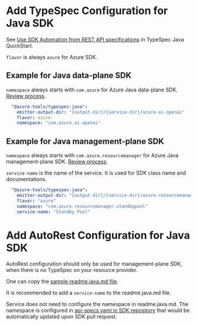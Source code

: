 # Add TypeSpec Configuration for Java SDK

See [Use SDK Automation from REST API specifications](https://github.com/Azure/azure-sdk-for-java/wiki/TypeSpec-Java-Quickstart#use-sdk-automation-from-rest-api-specifications) in TypeSpec Java QuickStart.

`flavor` is always `azure` for Azure SDK.

## Example for Java data-plane SDK

`namespace` always starts with `com.azure` for Azure Java data-plane SDK. [Review process](https://azure.github.io/azure-sdk/policies_reviewprocess.html).

```yaml
  "@azure-tools/typespec-java":
    emitter-output-dir: "{output-dir}/{service-dir}/azure-ai-openai"
    flavor: azure
    namespace: "com.azure.ai.openai"
```

## Example for Java management-plane SDK

`namespace` always starts with `com.azure.resourcemanager` for Azure Java management-plane SDK. [Review process](https://eng.ms/docs/products/azure-developer-experience/develop/namespace-review).

`service-name` is the name of the service. It is used for SDK class name and documentations.

```yaml
  "@azure-tools/typespec-java":
    emitter-output-dir: "{output-dir}/{service-dir}/azure-resourcemanager-standbypool"
    flavor: "azure"
    namespace: "com.azure.resourcemanager.standbypool"
    service-name: "Standby Pool"
```

# Add AutoRest Configuration for Java SDK 

AutoRest configuration should only be used for management-plane SDK, when there is no TypeSpec on your resource provider.

One can copy the [sample readme.java.md file](https://github.com/Azure/azure-rest-api-specs/blob/main/documentation/samplefiles/readme.java.md).

It is recommended to add a `service-name` to the readme.java.md file.

Service does not need to configure the namespace in readme.java.md. The namespace is configured in [api-specs.yaml in SDK repository](https://github.com/Azure/azure-sdk-for-java/blob/main/eng/mgmt/automation/api-specs.yaml) that would be automatically updated upon SDK pull request. 
